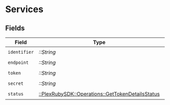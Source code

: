 # Services


## Fields

| Field                                                                                                | Type                                                                                                 | Required                                                                                             | Description                                                                                          | Example                                                                                              |
| ---------------------------------------------------------------------------------------------------- | ---------------------------------------------------------------------------------------------------- | ---------------------------------------------------------------------------------------------------- | ---------------------------------------------------------------------------------------------------- | ---------------------------------------------------------------------------------------------------- |
| `identifier`                                                                                         | *::String*                                                                                           | :heavy_check_mark:                                                                                   | N/A                                                                                                  | metadata-dev                                                                                         |
| `endpoint`                                                                                           | *::String*                                                                                           | :heavy_check_mark:                                                                                   | N/A                                                                                                  | https://epg.provider.plex.tv                                                                         |
| `token`                                                                                              | *::String*                                                                                           | :heavy_check_mark:                                                                                   | N/A                                                                                                  | DjoMtqFAGRL1uVtCyF1dKIorTbShJeqv                                                                     |
| `secret`                                                                                             | *::String*                                                                                           | :heavy_check_mark:                                                                                   | N/A                                                                                                  |                                                                                                      |
| `status`                                                                                             | [::PlexRubySDK::Operations::GetTokenDetailsStatus](../../models/operations/gettokendetailsstatus.md) | :heavy_check_mark:                                                                                   | N/A                                                                                                  | online                                                                                               |
